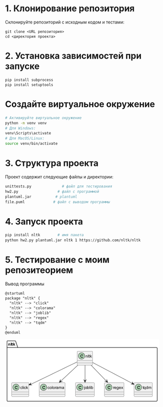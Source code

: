 # 1. Клонирование репозитория

Склонируйте репозиторий с исходным кодом и тестами:

```
git clone <URL репозитория>
cd <директория проекта>
```

# 2. Установка зависимостей при запуске

```
pip install subprocess
pip install setuptools
```

# Создайте виртуальное окружение

```bash
# Активируйте виртуальное окружение
python -m venv venv
# Для Windows:
venv\Scripts\activate
# Для MacOS/Linux:
source venv/bin/activate
```


# 3. Структура проекта
Проект содержит следующие файлы и директории:
```bash
unittests.py              # файл для тестирования
hw2.py                  # файл с программой
plantuml.jar           # plantuml
file.puml             # файл с выводом программы 
```

# 4. Запуск проекта
```bash
pip install nltk        # имя пакета
python hw2.py plantuml.jar nltk 1 https://github.com/nltk/nltk
```


# 5. Тестирование с моим репозитеорием 
Вывод программы
```
@startuml
package "nltk" {
  "nltk" --> "click"
  "nltk" --> "colorama"
  "nltk" --> "joblib"
  "nltk" --> "regex"
  "nltk" --> "tqdm"
}
@enduml
```
![alt text](dependencies.png)
